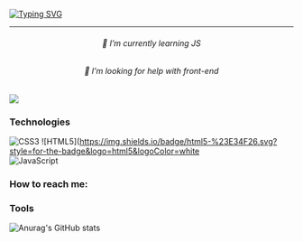 
[![Typing SVG](https://readme-typing-svg.herokuapp.com?size=30&center=true&lines=Hello+There%2C+I'm+Utku;Nice+To+Meet+You)](https://git.io/typing-svg)

<hr>

<h6 align="center">🌱 I’m currently learning JS</h6>

<h6 align="center"> 🤔 I’m looking for help with front-end </h6>

![](https://komarev.com/ghpvc/?username=your-github-username) 




### Technologies
![CSS3](https://img.shields.io/badge/css3-%231572B6.svg?style=for-the-badge&logo=css3&logoColor=white) 
![HTML5](https://img.shields.io/badge/html5-%23E34F26.svg?style=for-the-badge&logo=html5&logoColor=white     
![JavaScript](https://img.shields.io/badge/javascript-%23323330.svg?style=for-the-badge&logo=javascript&logoColor=%23F7DF1E)


### How to reach me: 


### Tools




![Anurag's GitHub stats](https://github-readme-stats.vercel.app/api?uTKUCUU=anuraghazra&show_icons=true)






